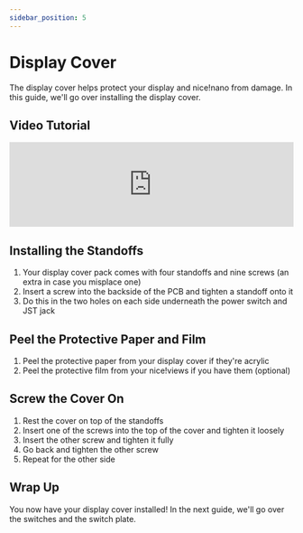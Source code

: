 ```yaml
---
sidebar_position: 5
---
```


# Display Cover

The display cover helps protect your display and nice!nano from damage. In this guide, we'll go over installing the display cover.

## Video Tutorial

<iframe style={{maxWidth: "640px", aspectRatio: "16/9"}} width="100%" height="auto" src="https://www.youtube.com/embed/mTeKjcgvQmk" title="YouTube video player" frameborder="0" allow="accelerometer; autoplay; clipboard-write; encrypted-media; gyroscope; picture-in-picture; web-share" allowfullscreen></iframe>

## Installing the Standoffs

1. Your display cover pack comes with four standoffs and nine screws (an extra in case you misplace one)
2. Insert a screw into the backside of the PCB and tighten a standoff onto it
3. Do this in the two holes on each side underneath the power switch and JST jack

## Peel the Protective Paper and Film

1. Peel the protective paper from your display cover if they're acrylic
2. Peel the protective film from your nice!views if you have them (optional)

## Screw the Cover On

1. Rest the cover on top of the standoffs
2. Insert one of the screws into the top of the cover and tighten it loosely
3. Insert the other screw and tighten it fully
4. Go back and tighten the other screw
5. Repeat for the other side

## Wrap Up

You now have your display cover installed! In the next guide, we'll go over the switches and the switch plate.
